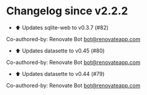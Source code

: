 # Changelog since v2.2.2
- ⬆ Updates sqlite-web to v0.3.7 (#82)

Co-authored-by: Renovate Bot <bot@renovateapp.com> 
- ⬆ Updates datasette to v0.45 (#80)

Co-authored-by: Renovate Bot <bot@renovateapp.com> 
- ⬆ Updates datasette to v0.44 (#79)

Co-authored-by: Renovate Bot <bot@renovateapp.com> 
